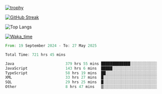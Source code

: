 <!--
**ren-joey/ren-joey** is a ✨ _special_ ✨ repository because its `README.md` (this file) appears on your GitHub profile.

Here are some ideas to get you started:

- 🔭 I’m currently working on ...
- 🌱 I’m currently learning ...
- 👯 I’m looking to collaborate on ...
- 🤔 I’m looking for help with ...
- 💬 Ask me about ...
- 📫 How to reach me: ...
- 😄 Pronouns: ...
- ⚡ Fun fact: ...
-->

[![trophy](https://github-profile-trophy.vercel.app/?username=ren-joey&theme=darkhub&column=5)](https://github.com/ren-joey)

[![GitHub Streak](https://streak-stats.demolab.com/?user=ren-joey&theme=dark)](https://github.com/ren-joey)

![Top Langs](https://github-readme-stats.vercel.app/api/top-langs?username=ren-joey&show_icons=true&layout=compact&locale=en&hide=html,CSS,scss,Pug,Twig&theme=dark)

[![Waka_time](https://github-readme-stats.vercel.app/api/wakatime?username=joeyren&theme=dark)](https://github.com/ren-joey)

<!--START_SECTION:waka-->

```rust
From: 19 September 2024 - To: 27 May 2025

Total Time: 721 hrs 45 mins

Java                       379 hrs 55 mins █████████████░░░░░░░░░░░░   52.01 %
JavaScript                 143 hrs 6 mins  █████░░░░░░░░░░░░░░░░░░░░   19.59 %
TypeScript                 58 hrs 19 mins  ██░░░░░░░░░░░░░░░░░░░░░░░   07.98 %
XML                        33 hrs 27 mins  █░░░░░░░░░░░░░░░░░░░░░░░░   04.58 %
SQL                        29 hrs 25 mins  █░░░░░░░░░░░░░░░░░░░░░░░░   04.03 %
Other                      8 hrs 47 mins   ▒░░░░░░░░░░░░░░░░░░░░░░░░   01.20 %
```

<!--END_SECTION:waka-->
